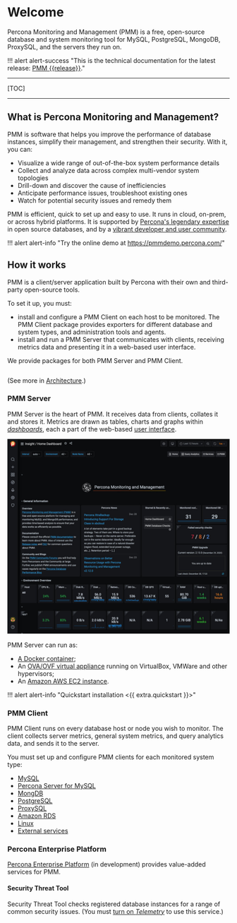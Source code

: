 # Welcome

Percona Monitoring and Management (PMM) is a free, open-source database and system monitoring tool for MySQL, PostgreSQL, MongoDB, ProxySQL, and the servers they run on.

!!! alert alert-success "This is the technical documentation for the latest release: [PMM {{release}}](release-notes/{{release}}.md)."

---

[TOC]

---

## What is Percona Monitoring and Management?

PMM is software that helps you improve the performance of database instances, simplify their management, and strengthen their security. With it, you can:

- Visualize a wide range of out-of-the-box system performance details
- Collect and analyze data across complex multi-vendor system topologies
- Drill-down and discover the cause of inefficiencies
- Anticipate performance issues, troubleshoot existing ones
- Watch for potential security issues and remedy them

PMM is efficient, quick to set up and easy to use. It runs in cloud, on-prem, or across hybrid platforms. It is supported by [Percona's legendary expertise](https://www.percona.com/services) in open source databases, and by a [vibrant developer and user community](https://www.percona.com/forums/questions-discussions/percona-monitoring-and-management).

!!! alert alert-info "Try the online demo at <https://pmmdemo.percona.com/>"

## How it works

PMM is a client/server application built by Percona with their own and third-party open-source tools.

To set it up, you must:

- install and configure a PMM Client on each host to be monitored. The PMM Client package provides exporters for different database and system types, and administration tools and agents.
- install and run a PMM Server that communicates with clients, receiving metrics data and presenting it in a web-based user interface.

We provide packages for both PMM Server and PMM Client.

```plantuml source="resources/1_PMM_Context.puml"
```

(See more in [Architecture](details/architecture.md).)

### PMM Server

PMM Server is the heart of PMM. It receives data from clients, collates it and stores it. Metrics are drawn as tables, charts and graphs within [*dashboards*](details/dashboards/), each a part of the web-based [user interface](using/interface.md).

![PMM Server user interface home page](_images/PMM_Home_Dashboard_TALL.jpg)

PMM Server can run as:

- [A Docker container](setting-up/server/docker.md);
- An [OVA/OVF virtual appliance](setting-up/server/virtual-appliance.md) running on VirtualBox, VMWare and other hypervisors;
- An [Amazon AWS EC2 instance](setting-up/server/aws.md).

!!! alert alert-info "Quickstart installation <{{ extra.quickstart }}>"

### PMM Client

PMM Client runs on every database host or node you wish to monitor. The client collects server metrics, general system metrics, and query analytics data, and sends it to the server.

You must set up and configure PMM clients for each monitored system type:

- [MySQL](setting-up/client/mysql.md)
- [Percona Server for MySQL](setting-up/client/percona-server.md)
- [MongDB](setting-up/client/mongodb.md)
- [PostgreSQL](setting-up/client/postgresql.md)
- [ProxySQL](setting-up/client/proxysql.md)
- [Amazon RDS](setting-up/client/aws.md)
- [Linux](setting-up/client/linux.md)
- [External services](setting-up/client/external.md)

### Percona Enterprise Platform

[Percona Enterprise Platform](using/platform/) (in development) provides value-added services for PMM.

#### Security Threat Tool

Security Threat Tool checks registered database instances for a range of common security issues. (You must [turn on *Telemetry*](how-to/configure.md#advanced-settings) to use this service.)

